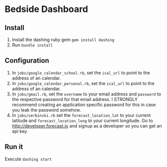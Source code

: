 # Bedside Dashboard

## Install

1. Install the dashing ruby gem `gem install dashing`
2. Run `bundle install`

## Configuration

1. In `jobs/google_calendar_school.rb`, set the `ical_url` to point to the address of an calendar.
2. In `jobs/google_calendar_personal.rb`, set the `ical_url` to point to the address of an calendar.
3. In `jobs/gmail.rb`, set the `username` to your email address and `password`
   to the respective password for that email address. I STRONGLY recommend
   creating an application specific password for this in case you leak the
   password somehow.
4. In `jobs/verbinski.rb` set the `forecast_location_lat` to your current
   latitude and `forecast_location_long` to your current longitude. Go to
   http://developer.forecast.io and signup as a developer so you can get an api
   key.

## Run it
Execute `dashing start`



